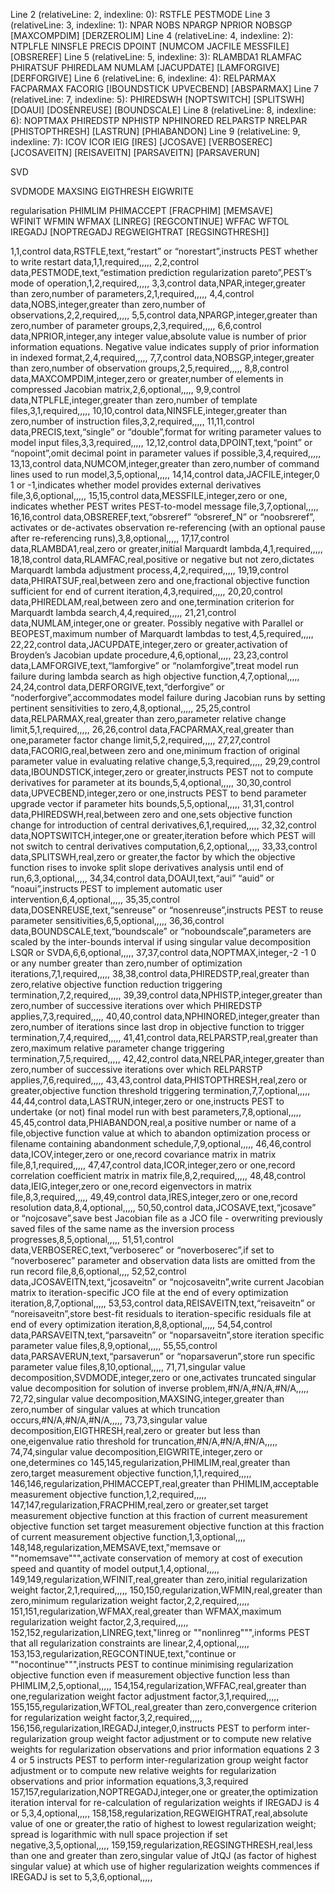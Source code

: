 
Line 2 (relativeLine: 2, indexline: 0): RSTFLE  PESTMODE
Line 3 (relativeLine: 3, indexline: 1): NPAR  NOBS  NPARGP  NPRIOR  NOBSGP [MAXCOMPDIM] [DERZEROLIM]
Line 4 (relativeLine: 4, indexline: 2): NTPLFLE  NINSFLE  PRECIS  DPOINT [NUMCOM JACFILE MESSFILE] [OBSREREF]
Line 5 (relativeLine: 5, indexline: 3): RLAMBDA1  RLAMFAC  PHIRATSUF  PHIREDLAM  NUMLAM [JACUPDATE] [LAMFORGIVE] [DERFORGIVE]
Line 6 (relativeLine: 6, indexline: 4): RELPARMAX  FACPARMAX  FACORIG [IBOUNDSTICK UPVECBEND] [ABSPARMAX]
Line 7 (relativeLine: 7, indexline: 5): PHIREDSWH [NOPTSWITCH] [SPLITSWH] [DOAUI] [DOSENREUSE] [BOUNDSCALE]
Line 8 (relativeLine: 8, indexline: 6): NOPTMAX PHIREDSTP NPHISTP NPHINORED RELPARSTP NRELPAR [PHISTOPTHRESH] [LASTRUN] [PHIABANDON]
Line 9 (relativeLine: 9, indexline: 7): ICOV ICOR IEIG [IRES] [JCOSAVE] [VERBOSEREC] [JCOSAVEITN] [REISAVEITN] [PARSAVEITN] [PARSAVERUN]


SVD

SVDMODE
MAXSING EIGTHRESH
EIGWRITE

 regularisation 
PHIMLIM  PHIMACCEPT [FRACPHIM] [MEMSAVE]  
WFINIT  WFMIN  WFMAX  [LINREG] [REGCONTINUE] 
WFFAC  WFTOL IREGADJ [NOPTREGADJ REGWEIGHTRAT [REGSINGTHRESH]] 


1,1,control data,RSTFLE,text,“restart” or “norestart”,instructs PEST whether to write restart data,1,1,required,,,,,
2,2,control data,PESTMODE,text,“estimation prediction regularization pareto”,PEST’s mode of operation,1,2,required,,,,,
3,3,control data,NPAR,integer,greater than zero,number of parameters,2,1,required,,,,,
4,4,control data,NOBS,integer,greater than zero,number of observations,2,2,required,,,,,
5,5,control data,NPARGP,integer,greater than zero,number of parameter groups,2,3,required,,,,,
6,6,control data,NPRIOR,integer,any integer value,absolute value is number of prior information equations. Negative value indicates supply of prior information in indexed format,2,4,required,,,,,
7,7,control data,NOBSGP,integer,greater than zero,number of observation groups,2,5,required,,,,,
8,8,control data,MAXCOMPDIM,integer,zero or greater,number of elements in compressed Jacobian matrix,2,6,optional,,,,,
9,9,control data,NTPLFLE,integer,greater than zero,number of template files,3,1,required,,,,,
10,10,control data,NINSFLE,integer,greater than zero,number of instruction files,3,2,required,,,,,
11,11,control data,PRECIS,text,“single” or “double”,format for writing parameter values to model input files,3,3,required,,,,,
12,12,control data,DPOINT,text,“point” or “nopoint”,omit decimal point in parameter values if possible,3,4,required,,,,,
13,13,control data,NUMCOM,integer,greater than zero,number of command lines used to run model,3,5,optional,,,,,
14,14,control data,JACFILE,integer,0  1 or -1,indicates whether model provides external derivatives file,3,6,optional,,,,,
15,15,control data,MESSFILE,integer,zero or one, indicates whether PEST writes PEST-to-model message file,3,7,optional,,,,,
16,16,control data,OBSREREF,text,“obsreref” “obsreref_N” or “noobsreref”, activates or de-activates observation re-referencing (with an optional pause after re-referencing runs),3,8,optional,,,,,
17,17,control data,RLAMBDA1,real,zero or greater,initial Marquardt lambda,4,1,required,,,,,
18,18,control data,RLAMFAC,real,positive or negative but not zero,dictates Marquardt lambda adjustment process,4,2,required,,,,,
19,19,control data,PHIRATSUF,real,between zero and one,fractional objective function sufficient for end of current iteration,4,3,required,,,,,
20,20,control data,PHIREDLAM,real,between zero and one,termination criterion for Marquardt lambda search,4,4,required,,,,,
21,21,control data,NUMLAM,integer,one or greater. Possibly negative with Parallel or BEOPEST,maximum number of Marquardt lambdas to test,4,5,required,,,,,
22,22,control data,JACUPDATE,integer,zero or greater,activation of Broyden’s Jacobian update procedure,4,6,optional,,,,,
23,23,control data,LAMFORGIVE,text,“lamforgive” or “nolamforgive”,treat model run failure during lambda search as high objective function,4,7,optional,,,,,
24,24,control data,DERFORGIVE,text,“derforgive” or “noderforgive”,accommodates model failure during Jacobian runs by setting pertinent sensitivities to zero,4,8,optional,,,,,
25,25,control data,RELPARMAX,real,greater than zero,parameter relative change limit,5,1,required,,,,,
26,26,control data,FACPARMAX,real,greater than one,parameter factor change limit,5,2,required,,,,,
27,27,control data,FACORIG,real,between zero and one,minimum fraction of original parameter value in evaluating relative change,5,3,required,,,,,
29,29,control data,IBOUNDSTICK,integer,zero or greater,instructs PEST not to compute derivatives for parameter at its bounds,5,4,optional,,,,,
30,30,control data,UPVECBEND,integer,zero or one,instructs PEST to bend parameter upgrade vector if parameter hits bounds,5,5,optional,,,,,
31,31,control data,PHIREDSWH,real,between zero and one,sets objective function change for introduction of central derivatives,6,1,required,,,,,
32,32,control data,NOPTSWITCH,integer,one or greater,iteration before which PEST will not switch to central derivatives computation,6,2,optional,,,,,
33,33,control data,SPLITSWH,real,zero or greater,the factor by which the objective function rises to invoke split slope derivatives analysis until end of run,6,3,optional,,,,,
34,34,control data,DOAUI,text,“aui” “auid” or “noaui”,instructs PEST to implement automatic user intervention,6,4,optional,,,,,
35,35,control data,DOSENREUSE,text,“senreuse” or “nosenreuse”,instructs PEST to reuse parameter sensitivities,6,5,optional,,,,,
36,36,control data,BOUNDSCALE,text,“boundscale” or “noboundscale”,parameters are scaled by the inter-bounds interval if using singular value decomposition  LSQR or SVDA,6,6,optional,,,,,
37,37,control data,NOPTMAX,integer,-2 -1 0 or any number greater than zero,number of optimization iterations,7,1,required,,,,,
38,38,control data,PHIREDSTP,real,greater than zero,relative objective function reduction triggering termination,7,2,required,,,,,
39,39,control data,NPHISTP,integer,greater than zero,number of successive iterations over which PHIREDSTP applies,7,3,required,,,,,
40,40,control data,NPHINORED,integer,greater than zero,number of iterations since last drop in objective function to trigger termination,7,4,required,,,,,
41,41,control data,RELPARSTP,real,greater than zero,maximum relative parameter change triggering termination,7,5,required,,,,,
42,42,control data,NRELPAR,integer,greater than zero,number of successive iterations over which RELPARSTP applies,7,6,required,,,,,
43,43,control data,PHISTOPTHRESH,real,zero or greater,objective function threshold triggering termination,7,7,optional,,,,,
44,44,control data,LASTRUN,integer,zero or one,instructs PEST to undertake (or not) final model run with best parameters,7,8,optional,,,,,
45,45,control data,PHIABANDON,real,a positive number or name of a file,objective function value at which to abandon optimization process or filename containing abandonment schedule,7,9,optional,,,,,
46,46,control data,ICOV,integer,zero or one,record covariance matrix in matrix file,8,1,required,,,,,
47,47,control data,ICOR,integer,zero or one,record correlation coefficient matrix in matrix file,8,2,required,,,,,
48,48,control data,IEIG,integer,zero or one,record eigenvectors in matrix file,8,3,required,,,,,
49,49,control data,IRES,integer,zero or one,record resolution data,8,4,optional,,,,,
50,50,control data,JCOSAVE,text,“jcosave” or “nojcosave”,save best Jacobian file as a JCO file - overwriting previously saved files of the same name as the inversion process progresses,8,5,optional,,,,,
51,51,control data,VERBOSEREC,text,“verboserec” or “noverboserec”,if set to “noverboserec” parameter and observation data lists are omitted from the run record file,8,6,optional,,,,
52,52,control data,JCOSAVEITN,text,“jcosaveitn” or “nojcosaveitn”,write current Jacobian matrix to iteration-specific JCO file at the end of every optimization iteration,8,7,optional,,,,,
53,53,control data,REISAVEITN,text,“reisaveitn” or “noreisaveitn”,store best-fit residuals to iteration-specific residuals file at end of every optimization iteration,8,8,optional,,,,,
54,54,control data,PARSAVEITN,text,“parsaveitn” or “noparsaveitn”,store iteration specific parameter value files,8,9,optional,,,,,
55,55,control data,PARSAVERUN,text,“parsaverun” or “noparsaverun”,store run specific parameter value files,8,10,optional,,,,,
71,71,singular value decomposition,SVDMODE,integer,zero or one,activates truncated singular value decomposition for solution of inverse problem,#N/A,#N/A,#N/A,,,,,
72,72,singular value decomposition,MAXSING,integer,greater than zero,number of singular values at which truncation occurs,#N/A,#N/A,#N/A,,,,,
73,73,singular value decomposition,EIGTHRESH,real,zero or greater but less than one,eigenvalue ratio threshold for truncation,#N/A,#N/A,#N/A,,,,,
74,74,singular value decomposition,EIGWRITE,integer,zero or one,determines co
145,145,regularization,PHIMLIM,real,greater than zero,target measurement objective function,1,1,required,,,,,
146,146,regularization,PHIMACCEPT,real,greater than PHIMLIM,acceptable measurement objective function,1,2,required,,,,,
147,147,regularization,FRACPHIM,real,zero or greater,set target measurement objective function at this fraction of current measurement objective function set target measurement objective function at this fraction of current measurement objective function,1,3,optional,,,,
148,148,regularization,MEMSAVE,text,"memsave or ""nomemsave""",activate conservation of memory at cost of execution speed and quantity of model output,1,4,optional,,,,,
149,149,regularization,WFINIT,real,greater than zero,initial regularization weight factor,2,1,required,,,,,
150,150,regularization,WFMIN,real,greater than zero,minimum regularization weight factor,2,2,required,,,,,
151,151,regularization,WFMAX,real,greater than WFMAX,maximum regularization weight factor,2,3,required,,,,,
152,152,regularization,LINREG,text,"linreg or ""nonlinreg""",informs PEST that all regularization constraints are linear,2,4,optional,,,,,
153,153,regularization,REGCONTINUE,text,"continue or ""nocontinue""",instructs PEST to continue minimising regularization objective function even if measurement objective function less than PHIMLIM,2,5,optional,,,,,
154,154,regularization,WFFAC,real,greater than one,regularization weight factor adjustment factor,3,1,required,,,,,
155,155,regularization,WFTOL,real,greater than zero,convergence criterion for regularization weight factor,3,2,required,,,,,
156,156,regularization,IREGADJ,integer,0,instructs PEST to perform inter-regularization group weight factor adjustment or to compute new relative weights for regularization observations and prior information equations 2 3  4 or 5 instructs PEST to perform inter-regularization group weight factor adjustment or to compute new relative weights for regularization observations and prior information equations,3,3,required
157,157,regularization,NOPTREGADJ,integer,one or greater,the optimization iteration interval for re-calculation of regularization weights if IREGADJ is 4 or 5,3,4,optional,,,,,
158,158,regularization,REGWEIGHTRAT,real,absolute value of one or greater,the ratio of highest to lowest regularization weight; spread is logarithmic with null space projection if set negative,3,5,optional,,,,,
159,159,regularization,REGSINGTHRESH,real,less than one and greater than zero,singular value of JtQJ (as factor of highest singular value) at which use of higher regularization weights commences if IREGADJ is set to 5,3,6,optional,,,,,


